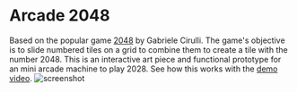 Arcade 2048 
===========
Based on the popular game [2048](https://github.com/gabrielecirulli/2048) by Gabriele Cirulli. The game's objective is to slide numbered tiles on a grid to combine them to create a tile with the number 2048. 
This is an interactive art piece and functional prototype for an mini arcade machine to play 2028.
See how this works with the [demo video](https://youtube.com/shorts/zfAkBPeYPhw?feature=share).
![screenshot](img/screenshot.png)


